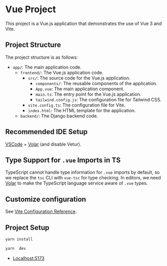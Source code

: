 # Vue Project

This project is a Vue.js application that demonstrates the use of Vue 3 and Vite.
 
## Project Structure

The project structure is as follows:

- `app/`: The main application code.
  - `frontend/`: The Vue.js application code.
    - `src/`: The source code for the Vue.js application.
      - `components/`: The reusable components of the application.
      - `App.vue`: The main application component.
      - `main.ts`: The entry point for the Vue.js application.
      - `tailwind.config.js`: The configuration file for Tailwind CSS.
    - `vite.config.ts`: The configuration file for Vite.
    - `index.html`: The HTML template for the application.
  - `backend/`: The Django backend code.
 
## Recommended IDE Setup

[VSCode](https://code.visualstudio.com/) + [Volar](https://marketplace.visualstudio.com/items?itemName=Vue.volar) (and disable Vetur).

## Type Support for `.vue` Imports in TS

TypeScript cannot handle type information for `.vue` imports by default, so we replace the `tsc` CLI with `vue-tsc` for type checking. In editors, we need [Volar](https://marketplace.visualstudio.com/items?itemName=Vue.volar) to make the TypeScript language service aware of `.vue` types.

## Customize configuration

See [Vite Configuration Reference](https://vitejs.dev/config/).

## Project Setup

```sh
yarn install

yarn  dev

```

- [Localhost:5173](https://localhost:5173)
